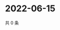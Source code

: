 # 2022-06-15

共 0 条

<!-- BEGIN WEIBO -->
<!-- 最后更新时间 Wed Jun 15 2022 12:32:53 GMT+0800 (China Standard Time) -->

<!-- END WEIBO -->
